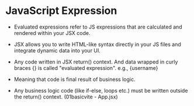 # JavaScript Expression

- Evaluated expressions refer to JS expressions that are calculated and rendered within your JSX code.

- JSX allows you to write HTML-like syntax directly in your JS files and integrate dynamic data into your UI.

- Any code written in JSX return() context. And data wrapped in curly braces {} is called "evaluated expression". e.g., {username}

- Meaning that code is final result of business logic.

- Any business logic code (like if-else, loops etc.) must be written outside the return() context. (01basicvite - App.jsx)